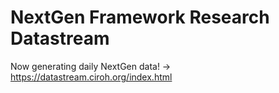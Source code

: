 # NextGen Framework Research Datastream 
Now generating daily NextGen data! -> https://datastream.ciroh.org/index.html
